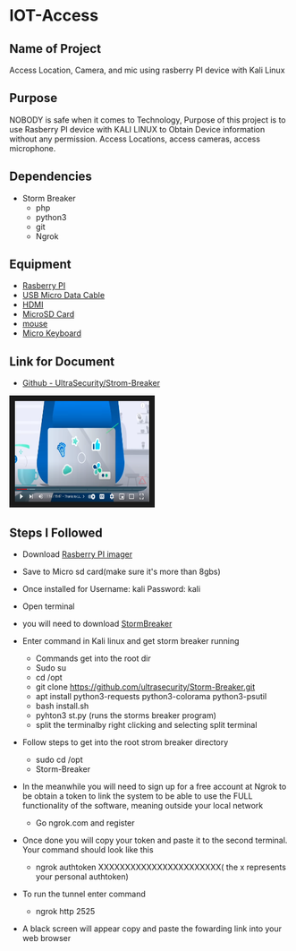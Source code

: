 # IOT-Access

## Name of Project
Access Location, Camera, and mic using rasberry PI device with Kali Linux

## Purpose
NOBODY is safe when it comes to Technology, Purpose of this project is to use Rasberry PI device with KALI LINUX to Obtain Device information without any permission. Access Locations, access cameras, access microphone.

## Dependencies 
* Storm Breaker
  * php
  * python3
  * git
  * Ngrok

## Equipment
* [Rasberry PI](https://www.amazon.com/Raspberry-Pi-4-4G-Model/dp/B081YD3VL5/ref=sr_1_14?crid=36AFWDBCXWU86&keywords=rasberry+pi+4%2B&qid=1683306173&sprefix=rasberry%2Caps%2C275&sr=8-14&ufe=app_do%3Aamzn1.fos.f5122f16-c3e8-4386-bf32-63e904010ad0)
* [USB Micro Data Cable](https://www.amazon.com/AmazonBasics-Male-Micro-Cable-Black/dp/B0711PVX6Z/ref=sr_1_1_ffob_sspa?crid=DO75SIR3SOBU&keywords=micro+usb+data+cable&qid=1678902219&sprefix=Micro+USB+data%2Caps%2C119&sr=8-1-spons&psc=1&spLa=ZW5jcnlwdGVkUXVhbGlmaWVyPUEyODVZTFRIVTQ3WFhUJmVuY3J5cHRlZElkPUEwMDU4NDczMkU3RTJKNllMTkpJSCZlbmNyeXB0ZWRBZElkPUEwMTg1MTU1MjBZR042R1ZLNTUzUCZ3aWRnZXROYW1lPXNwX2F0ZiZhY3Rpb249Y2xpY2tSZWRpcmVjdCZkb05vdExvZ0NsaWNrPXRydWU=)
*  [HDMI](https://www.amazon.com/AmazonBasics-High-Speed-HDMI-Cable-1-Pack/dp/B014I8SIJY/ref=sr_1_1_ffob_sspa?crid=15PE2GIND6GN4&keywords=hdmi&qid=1683307963&sprefix=hdmi%2Caps%2C305&sr=8-1-spons&spLa=ZW5jcnlwdGVkUXVhbGlmaWVyPUFDUjVYN003R0FLNTgmZW5jcnlwdGVkSWQ9QTAxMTAxMjgyT1dVMU5GMjM0NjBRJmVuY3J5cHRlZEFkSWQ9QTEwMzMyMTgySkxBWkpYUFFQUElBJndpZGdldE5hbWU9c3BfYXRmJmFjdGlvbj1jbGlja1JlZGlyZWN0JmRvTm90TG9nQ2xpY2s9dHJ1ZQ&th=1)
*  [MicroSD Card](https://www.amazon.com/SanDisk-2-Pack-microSDHC-Memory-2x32GB/dp/B08J4HJ98L/ref=sr_1_3?crid=KB3HHVZ44PIC&keywords=micro+sd+card+32gb&qid=1683308044&sprefix=micro+sd+%2Caps%2C257&sr=8-3)
*  [mouse](https://www.amazon.com/Wireless-YOOSO-Computer-Adjustable-Ergonomic/dp/B094QH5MWN/ref=sr_1_2_sspa?crid=17O5QS2YNRBMR&keywords=mouse&qid=1683308190&sprefix=mouse%2Caps%2C416&sr=8-2-spons&psc=1&spLa=ZW5jcnlwdGVkUXVhbGlmaWVyPUFQSTAxSkFRRUJJNzgmZW5jcnlwdGVkSWQ9QTAzOTQyMzQxRUY4QUQ1VkJKRDJLJmVuY3J5cHRlZEFkSWQ9QTA2OTU4ODEzNlY1Q1FYQTFSTDRCJndpZGdldE5hbWU9c3BfYXRmJmFjdGlvbj1jbGlja1JlZGlyZWN0JmRvTm90TG9nQ2xpY2s9dHJ1ZQ==)
*  [Micro Keyboard](https://www.amazon.com/Backlit-Keyboard-Touchpad-Wireless-Multimedia/dp/B07QNPX8C2/ref=sr_1_9?crid=3DQ1JCBQSRLBM&keywords=micro+keyboard&qid=1683308256&sprefix=micro+keyboard%2Caps%2C269&sr=8-9)
## Link for Document
- [Github - UltraSecurity/Strom-Breaker](https://github.com/ultrasecurity/Storm-Breaker)
<!--(https://www.youtube.com/watch?v=h_f9lB4i-LA)-->

<a href="https://www.youtube.com/watch?v=h_f9lB4i-LA" target="_blank"><img src="https://github.com/Kenielmc/IOT-Access/blob/main/Screenshot%202023-05-05%20132309.png" 
alt="IMAGE ALT TEXT HERE" width="240" height="180" border="10" /></a>

## Steps I Followed
* Download [Rasberry PI imager](https://www.raspberrypi.com/software/)

* Save to Micro sd card(make sure it's more than 8gbs)

* Once installed for Username: kali Password: kali

* Open terminal

* you will need to download [StormBreaker](https://github.com/ultrasecurity/Storm-Breaker)

* Enter command in Kali linux and get storm breaker running 
  * Commands get into the root dir
  * Sudo su
  * cd /opt
  * git clone https://github.com/ultrasecurity/Storm-Breaker.git
  * apt install python3-requests python3-colorama python3-psutil
  * bash install.sh
  * pyhton3 st.py (runs the storms breaker program)
  * split the terminalby right clicking and selecting split terminal
  
* Follow steps to get into the root strom breaker directory
  * sudo cd /opt
  * Storm-Breaker

* In the meanwhile you will need to sign up for a free account at Ngrok to be obtain a token to link the system to be able to use the FULL functionality of the software, meaning outside your local network
  * Go ngrok.com and register
* Once done you will copy your token and paste it to the second terminal. Your command should look like this
  * ngrok authtoken XXXXXXXXXXXXXXXXXXXXXXX( the x represents your personal authtoken)
  
* To run the tunnel enter command 
  * ngrok http 2525

* A black screen will appear copy and paste the fowarding link into your web browser 

 
  
